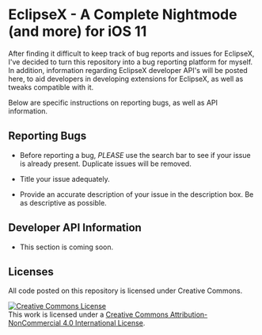 # EclipseX - A Complete Nightmode (and more) for iOS 11
After finding it difficult to keep track of bug reports and issues for EclipseX, I've decided to turn this repository into a bug reporting platform for myself. In addition, information regarding EclipseX developer API's will be posted here, to aid developers in developing extensions for EclipseX, as well as tweaks compatible with it.

Below are specific instructions on reporting bugs, as well as API information.

## Reporting Bugs

* Before reporting a bug, *PLEASE* use the search bar to see if your issue is already present. Duplicate issues will be removed.

* Title your issue adequately. 

* Provide an accurate description of your issue in the description box. Be as descriptive as possible.

## Developer API Information

* This section is coming soon.

## Licenses

All code posted on this repository is licensed under Creative Commons. 

<a rel="license" href="http://creativecommons.org/licenses/by-nc/4.0/"><img alt="Creative Commons License" style="border-width:0" src="https://i.creativecommons.org/l/by-nc/4.0/88x31.png" /></a><br />This work is licensed under a <a rel="license" href="http://creativecommons.org/licenses/by-nc/4.0/">Creative Commons Attribution-NonCommercial 4.0 International License</a>.
